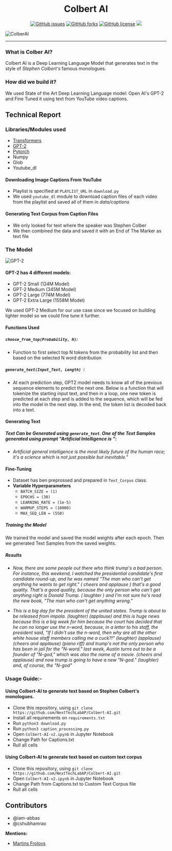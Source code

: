 <h1 align="center">Colbert AI</h1>
<p align="center">
  <a href="https://github.com/NextTechLabAP/Colbert-AI/issues"><img alt="GitHub issues" src="https://img.shields.io/github/issues/NextTechLabAP/Colbert-AI?style=flat-square"></a>
  <a href="https://github.com/NextTechLabAP/Colbert-AI/network"><img alt="GitHub forks" src="https://img.shields.io/github/forks/NextTechLabAP/Colbert-AI?style=flat-square"></a>
  <a href="https://github.com/NextTechLabAP/Colbert-AI/blob/master/LICENSE"><img alt="GitHub license" src="https://img.shields.io/github/license/NextTechLabAP/Colbert-AI?style=flat-square"></a>
  <img src="https://img.shields.io/badge/version-2.0-yellow?style=flat-square">
</p>

![ColberAI](https://i.imgur.com/Qd5CRvv.png)
 
--- 

### What is Colber AI?
Colbert AI is a Deep Learning Language Model that generates text in the style of *Stephen Colbert's* famous monologues. 

### How did we build it?
We used State of the Art Deep Learning Language model: Open AI's GPT-2 and Fine Tuned it using text from YouTube video captions. 

## Technical Report

### Libraries/Modules used
- [Transformers](https://github.com/huggingface/transformers)
- [GPT-2](https://github.com/openai/gpt-2)
- [Pytorch](https://github.com/pytorch/pytorch)
- Numpy
- Glob
- Youtube_dl

#### Downloading Image Captions From YouTube
- Playlist is specified at `PLAYLIST_URL` in `download.py`
- We used `youtube_dl` module to download caption files of each video from the playlist and saved all of them in *data/captions*

#### Generating Text Corpus from Caption Files
- We only looked for text where the speaker was Stephen Colber
- We then combined the data and saved it with an End of The Marker as text file

### The Model
![GPT-2](https://camo.githubusercontent.com/fcbb88b1da94de3e5d4d773ad8ab395ae45f300a/68747470733a2f2f692e696d6775722e636f6d2f797249785056582e706e67)
#### GPT-2 has 4 different models:
- GPT-2 Small (124M Model)
- GPT-2 Medium (345M Model)
- GPT-2 Large (774M Model)
- GPT-2 Extra Large (1558M Model)

We used GPT-2 Medium for our use case since we focused on building lighter model so we could fine tune it further. 

#### Functions Used

##### `choose_from_top(Probability, N)`:
- Function to first select top N tokens from the probability list and then based on the selected N word distribution
##### `generate_text(Input_Text, Length) `:
- At each prediction step, GPT2 model needs to know all of the previous sequence elements to predict the next one. Below is a function that will tokenize the starting input text, and then in a loop, one new token is predicted at each step and is added to the sequence, which will be fed into the model in the next step. In the end, the token list is decoded back into a text.

#### Generating Text
##### Text Can be Generated using `generate_text`. One of the Text Samples generated using prompt "Artificial Intelligence is ":
- *Artificial general intelligence is the most likely future of the human race; it's a science which is not just possible but inevitable."*

#### Fine-Tuning
- Dataset has ben preprossed and prepared in `Text_Corpus` class.
- **Variable Hyperparameters**
  - `BATCH_SIZE = (1)`
  - `EPOCHS = (30)`
  - `LEARNING_RATE = (1e-5)`
  - `WARMUP_STEPS = (10000)`
  - `MAX_SEQ_LEN = (550)`
##### Training the Model
We trained the model and saved the model weights after each epoch. Then we generated Text Samples from the saved weights.

##### Results
- *Now, there are some people out there who think trump's a bad person. For instance, this weekend, I watched the presidential candidate's first candidate round-up, and he was named "The man who can't get anything he wants to get right." ( cheers and applause ) that's a good quality. That's a good quality, because the only person who can't get anything right is Donald Trump. ( laughter ) and I'm not sure he's read the new book, "The man who can't get anything wrong."*

- *This is a big day for the president of the united states. Trump is about to be released from impala. (laughter) (applause) and this is huge news because this is a big week for him because the court has decided that he can no longer use the n-word, because, in a letter to his staff, the president said, "If I didn't use the n-word, then why are all the other white house staff members calling me a cuck?!" (laughter) (applause) (cheers and applause) (piano riff) and trump's not the only person who has been in jail for the "N-word." last week, Austin turns out to be a founder of "N-god," which was also the name of a movie. (cheers and applause) and now trump is going to have a new "N-god." (laughter) and, of course, the "N-god"*

### Usage Guide:-
#### Using Colbert-AI to generate text based on Stephen Colbert's monologues.
- Clone this repository, using `git clone https://github.com/NextTechLabAP/Colbert-AI.git`
- Install all requirements on `requirements.txt`
- Run `python3 download.py`
- Run `python3 caption_processing.py`
- Open `Colbert-AI-v2.ipynb` in Jupyter Notebook
- Change Path for Captions.txt
- Rull all cells
#### Using Colbert-AI to generate text based on custom text corpus
-  Clone this repository, using `git clone https://github.com/NextTechLabAP/Colbert-AI.git`
- Open `Colbert-AI-v2.ipynb` in Jupyter Notebook
- Change Path from Captions.txt to Custom Text Corpus file
- Rull all cells

## Contributors
- @iam-abbas
- @cshubhamrao

**Mentions:** 
- [Martins Frolovs](https://towardsdatascience.com/teaching-gpt-2-a-sense-of-humor-fine-tuning-large-transformer-models-on-a-single-gpu-in-pytorch-59e8cec40912)
